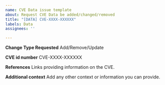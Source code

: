 ```yaml
---
name: CVE Data issue template
about: Request CVE Data be added/changed/removed
title: "[DATA] CVE-XXXX-XXXXXX"
labels: Data
assignees: ''

---
```


**Change Type Requested**
Add/Remove/Update

**CVE id number**
CVE-XXXX-XXXXXX

**References**
Links providing information on the CVE.

**Additional context**
Add any other context or information you can provide.
